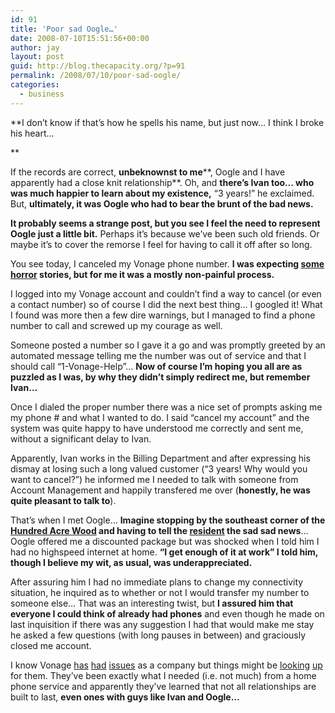 ```yaml
---
id: 91
title: 'Poor sad Oogle…'
date: 2008-07-10T15:51:56+00:00
author: jay
layout: post
guid: http://blog.thecapacity.org/?p=91
permalink: /2008/07/10/poor-sad-oogle/
categories:
  - business
---
```

**I don’t know if that’s how he spells his name, but just now… I think I broke his heart…
  
** 

If the records are correct, **unbeknownst to me****, Oogle and I have apparently had a close knit relationship**. Oh, and **there’s Ivan too… who was much happier to learn about my existence,** “3 years!” he exclaimed. But, **ultimately, it was Oogle who had to bear the brunt of the bad news.**

**It probably seems a strange post, but you see I feel the need to represent Oogle just a little bit.** Perhaps it’s because we’ve been such old friends. Or maybe it’s to cover the remorse I feel for having to call it off after so long.

You see today, I canceled my Vonage phone number. **I was expecting [some](http://blog.tmcnet.com/blog/tom-keating/vonage/cancelling-vonage-difficulties.asp) [horror](http://www.velocityreviews.com/forums/t303954-how-do-i-cancel-vonage.html) stories, but for me it was a mostly non-painful process.**

I logged into my Vonage account and couldn’t find a way to cancel (or even a contact number) so of course I did the next best thing… I googled it! What I found was more then a few dire warnings, but I managed to find a phone number to call and screwed up my courage as well.

Someone posted a number so I gave it a go and was promptly greeted by an automated message telling me the number was out of service and that I should call “1-Vonage-Help”… **Now of course I’m hoping you all are as puzzled as I was, by why they didn’t simply redirect me, but remember Ivan…**

Once I dialed the proper number there was a nice set of prompts asking me my phone # and what I wanted to do. I said “cancel my account” and the system was quite happy to have understood me correctly and sent me, without a significant delay to Ivan.

Apparently, Ivan works in the Billing Department and after expressing his dismay at losing such a long valued customer (“3 years! Why would you want to cancel?”) he informed me I needed to talk with someone from Account Management and happily transfered me over (**honestly, he was quite pleasant to talk to**).

That’s when I met Oogle… **Imagine stopping by the southeast corner of the [Hundred Acre Wood](http://en.wikipedia.org/wiki/Hundred_Acre_Wood "Hundred Acre Wood") and having to tell the [resident](http://en.wikipedia.org/wiki/Eeyore) the sad sad news**… Oogle offered me a discounted package but was shocked when I told him I had no highspeed internet at home. **“I get enough of it at work” I told him, though I believe my wit, as usual, was underappreciated.**

After assuring him I had no immediate plans to change my connectivity situation, he inquired as to whether or not I would transfer my number to someone else… That was an interesting twist, but **I assured him that everyone I could think of already had phones** and even though he made on last inquisition if there was any suggestion I had that would make me stay he asked a few questions (with long pauses in between) and graciously closed me account.

I know Vonage [has](http://www.forbes.com/feeds/ap/2008/06/30/ap5169077.html) [had](http://www.app.com/apps/pbcs.dll/article?AID=/20080709/BUSINESS/807090332/1003) [issues](http://www.tmcnet.com/news/2008/07/02/3528470.htm) as a company but things might be [looking](http://www.sunherald.com/prnewswire/story/677243.html) [up](http://www.consumeraffairs.com/news04/2008/07/comcast_vonage.html) for them. They’ve been exactly what I needed (i.e. not much) from a home phone service and apparently they’ve learned that not all relationships are built to last, **even ones with guys like Ivan and Oogle…**

